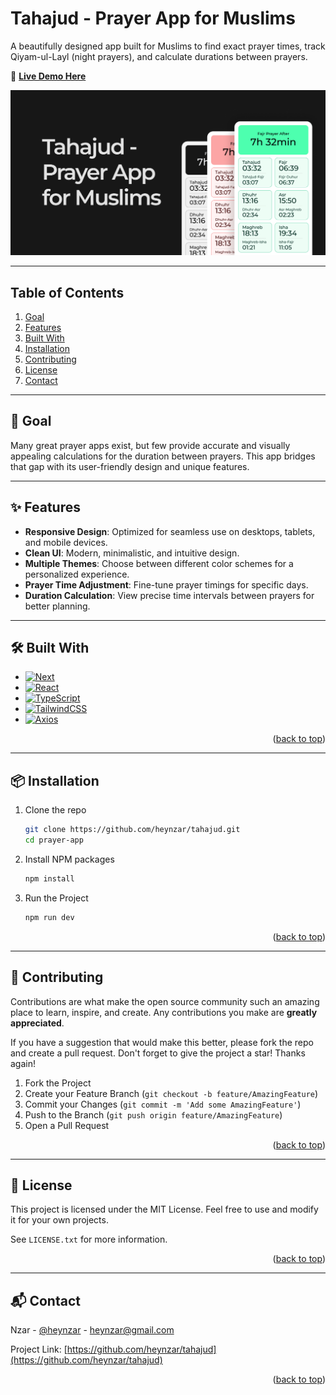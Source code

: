 <a id="readme-top"></a>

# Tahajud - Prayer App for Muslims

A beautifully designed app built for Muslims to find exact prayer times, track Qiyam-ul-Layl (night prayers), and calculate durations between prayers.

🚀 **[Live Demo Here](https://tahajud-nine.vercel.app/)**

[![Project Preview](/public/tahajud.png)](https://tahajud-nine.vercel.app/)

---

## Table of Contents

  <ol>
    <li><a href="#goal">Goal</a></li>
    <li><a href="#features">Features</a></li>
    <li><a href="#tech">Built With</a></li>
    <li><a href="#installation">Installation</a></li>
    <li><a href="#contributing">Contributing</a></li>
    <li><a href="#license">License</a></li>
    <li><a href="#contact">Contact</a></li>
  </ol>

---

<a id="goal"></a>

## 🎯 Goal

Many great prayer apps exist, but few provide accurate and visually appealing calculations for the duration between prayers. This app bridges that gap with its user-friendly design and unique features.

---

<a id="features"></a>

## ✨ Features

- **Responsive Design**: Optimized for seamless use on desktops, tablets, and mobile devices.
- **Clean UI**: Modern, minimalistic, and intuitive design.
- **Multiple Themes**: Choose between different color schemes for a personalized experience.
- **Prayer Time Adjustment**: Fine-tune prayer timings for specific days.
- **Duration Calculation**: View precise time intervals between prayers for better planning.

---

<a id="tech"></a>

## 🛠 Built With

- [![Next][Next.js]][Next-url]
- [![React][React.js]][React-url]
- [![TypeScript][TypeScript]][TypeScript-url]
- [![TailwindCSS][TailwindCSS]][TailwindCSS-url]
- [![Axios][Axios]][Axios-url]

<p align="right">(<a href="#readme-top">back to top</a>)</p>

---

<a id="installation"></a>

## 📦 Installation

1. Clone the repo
   ```sh
   git clone https://github.com/heynzar/tahajud.git
   cd prayer-app
   ```
2. Install NPM packages
   ```sh
   npm install
   ```
3. Run the Project
   ```sh
   npm run dev
   ```

<p align="right">(<a href="#readme-top">back to top</a>)</p>

---

<a id="contributing"></a>

## 🤝 Contributing

Contributions are what make the open source community such an amazing place to learn, inspire, and create. Any contributions you make are **greatly appreciated**.

If you have a suggestion that would make this better, please fork the repo and create a pull request.
Don't forget to give the project a star! Thanks again!

1. Fork the Project
2. Create your Feature Branch (`git checkout -b feature/AmazingFeature`)
3. Commit your Changes (`git commit -m 'Add some AmazingFeature'`)
4. Push to the Branch (`git push origin feature/AmazingFeature`)
5. Open a Pull Request

<p align="right">(<a href="#readme-top">back to top</a>)</p>

---

<a id="license"></a>

## 📜 License

This project is licensed under the MIT License. Feel free to use and modify it for your own projects.

See `LICENSE.txt` for more information.

<p align="right">(<a href="#readme-top">back to top</a>)</p>

---

<a id="contact"></a>

## 📬 Contact

Nzar - [@heynzar](https://x.com/heynzar) - heynzar@gmail.com

Project Link: [https://github.com/heynzar/tahajud](https://github.com/heynzar/tahajud)

<p align="right">(<a href="#readme-top">back to top</a>)</p>

[Next.js]: https://img.shields.io/badge/next.js-000000?style=for-the-badge&logo=nextdotjs&logoColor=white
[Next-url]: https://nextjs.org/
[React.js]: https://img.shields.io/badge/React-000000?style=for-the-badge&logo=react&logoColor=61DAFB
[React-url]: https://reactjs.org/
[TypeScript]: https://img.shields.io/badge/typescript-000000?style=for-the-badge&logo=typescript&logoColor=60a5fa
[TypeScript-url]: https://www.typescriptlang.org
[TailwindCSS]: https://img.shields.io/badge/TailwindCSS-000000?style=for-the-badge&logo=tailwindcss&logoColor=38bdf8
[TailwindCSS-url]: https://tailwindcss.com
[Axios]: https://img.shields.io/badge/Axios-000000?style=for-the-badge&logo=axios&logoColor=a78bfa
[Axios-url]: https://axios-http.com/
